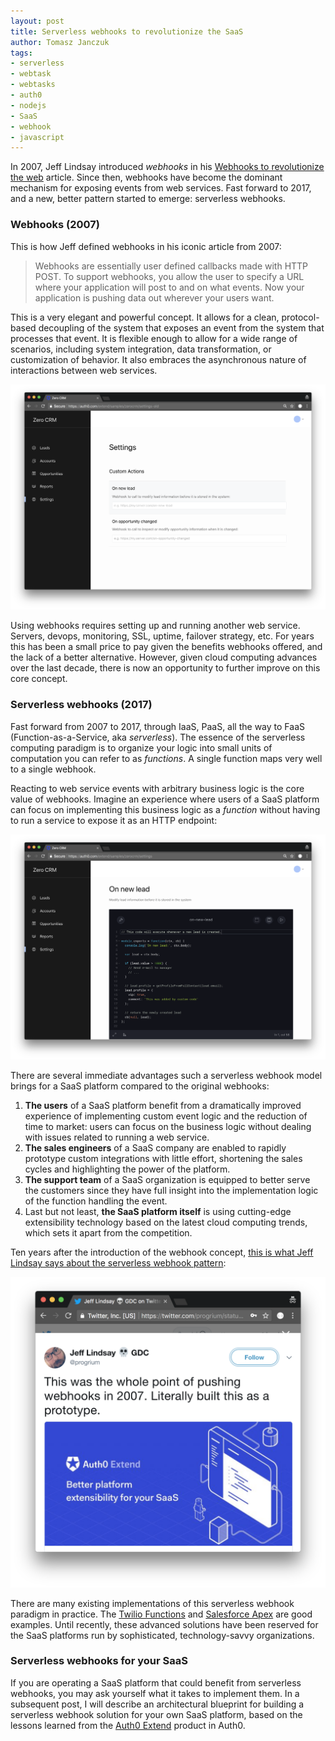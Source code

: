 ```yaml
---
layout: post
title: Serverless webhooks to revolutionize the SaaS
author: Tomasz Janczuk
tags:
- serverless
- webtask
- webtasks
- auth0
- nodejs
- SaaS
- webhook
- javascript
---
```


In 2007, Jeff Lindsay introduced *webhooks* in his [Webhooks to revolutionize the web](http://progrium.com/blog/2007/05/03/web-hooks-to-revolutionize-the-web/) article. Since then, webhooks have become the dominant mechanism for exposing events from web services. Fast forward to 2017, and a new, better pattern started to emerge: serverless webhooks. 

### Webhooks (2007)

This is how Jeff defined webhooks in his iconic article from 2007: 

> Webhooks are essentially user defined callbacks made with HTTP POST. To support webhooks, you allow the user to specify a URL where your application will post to and on what events. Now your application is pushing data out wherever your users want.

This is a very elegant and powerful concept. It allows for a clean, protocol-based decoupling of the system that exposes an event from the system that processes that event. It is flexible enough to allow for a wide range of scenarios, including system integration, data transformation, or customization of behavior. It also embraces the asynchronous nature of interactions between web services. 

<img src="/assets/post_images/2018-03-07/0.png" class="tj-img-diagram-100" alt="2007 webhooks">

Using webhooks requires setting up and running another web service. Servers, devops, monitoring, SSL, uptime, failover strategy, etc. For years this has been a small price to pay given the benefits webhooks offered, and the lack of a better alternative. However, given cloud computing advances over the last decade, there is now an opportunity to further improve on this core concept. 

### Serverless webhooks (2017)

Fast forward from 2007 to 2017, through IaaS, PaaS, all the way to FaaS (Function-as-a-Service, aka *serverless*). The essence of the serverless computing paradigm is to organize your logic into small units of computation you can refer to as *functions*. A single function maps very well to a single webhook.

Reacting to web service events with arbitrary business logic is the core value of webhooks. Imagine an experience where users of a SaaS platform can focus on implementing this business logic as a *function* without having to run a service to expose it as an HTTP endpoint:  

<img src="/assets/post_images/2018-03-07/1.png" class="tj-img-diagram-100" alt="2017 Serverless webhooks">

There are several immediate advantages such a serverless webhook model brings for a SaaS platform compared to the original webhooks:

1. **The users** of a SaaS platform benefit from a dramatically improved experience of implementing custom event logic and the reduction of time to market: users can focus on the business logic without dealing with issues related to running a web service.  
2. **The sales engineers** of a SaaS company are enabled to rapidly prototype custom integrations with little effort, shortening the sales cycles and highlighting the power of the platform.  
3. **The support team** of a SaaS organization is equipped to better serve the customers since they have full insight into the implementation logic of the function handling the event.   
4. Last but not least, **the SaaS platform itself** is using cutting-edge extensibility technology based on the latest cloud computing trends, which sets it apart from the competition.  

Ten years after the introduction of the webhook concept, [this is what Jeff Lindsay says about the serverless webhook pattern](https://twitter.com/progrium/status/864588610858881029):

<img src="/assets/post_images/2018-03-07/2.png" class="tj-img-diagram-100" alt="This was the whole point of webhooks">

There are many existing implementations of this serverless webhook paradigm in practice. The [Twilio Functions](https://www.twilio.com/functions) and [Salesforce Apex](https://developer.salesforce.com/docs/atlas.en-us.apexcode.meta/apexcode/apex_dev_guide.htm) are good examples. Until recently, these advanced solutions have been reserved for the SaaS platforms run by sophisticated, technology-savvy organizations. 

### Serverless webhooks for your SaaS

If you are operating a SaaS platform that could benefit from serverless webhooks, you may ask yourself what it takes to implement them. In a subsequent post, I will describe an architectural blueprint for building a serverless webhook solution for your own SaaS platform, based on the lessons learned from the [Auth0 Extend](https://auth0.com/extend) product in Auth0.   
